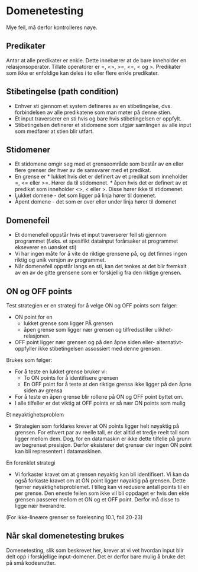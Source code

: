 # Domenetesting
Mye feil, må derfor kontrolleres nøye.

## Predikater
Antar at alle predikater er enkle. Dette innebærer at de bare inneholder en relasjonsoperator. Tillate operatorer er =, <>, >=, <=, < og >.
Predikater som ikke er enfoldige kan deles i to eller flere enkle predikater.

## Stibetingelse (path condition)
* Enhver sti gjennom et system defineres av en stibetingelse, dvs. forbindelsen av alle predikatene som man møter på denne stien.
* Et input traverserer en sti hvis og bare hvis stibetingelsen er oppfylt.
* Stibetingelsen definerer et stidomene som utgjør samlingen av alle input som medfører at stien blir utført.

## Stidomener
* Et stidomene omgir seg med et grenseområde som består av en eller flere grenser der hver av de samsvarer med et predikat.
* En grense er 
		* lukket hvis det er definert av et predikat som inneholder =, <= eller >=. Hører da til stidomenet.
		* åpen hvis det er definert av et predikat som inneholder <>, < eller >. Disse hører ikke til stidomenet.
* Lukket domene - det som ligger på linja hører til domenet.
* Åpent domene - det som er over eller under linja hører til domenet

## Domenefeil
* Et domenefeil oppstår hvis et input traverserer feil sti gjennom programmet (f.eks. et spesifikt datainput forårsaker at programmet ekseverer en uønsket sti)
* Vi har ingen måte for å vite de riktige grensene på, og det finnes ingen riktig og unik versjon av programmet.
* Når domenefeil oppstår langs en sti, kan det tenkes at det blir fremkalt av en av de gitte grensene som er forskjellig fra den riktige grensen.

## ON og OFF points
Test strategien er en strategi for å velge ON og OFF points som følger:
* ON point for en
	* lukket grense som ligger PÅ grensen
	* åpen grense som ligger nær grensen og tilfredsstiller ulikhet-relasjonen.
* OFF point ligger nær grensen og på den åpne siden eller- alternativt- oppfyller ikke stibetingelsen assossiert med denne grensen.

Brukes som følger:
* For å teste en lukket grense bruker vi:
	* To ON points for å identifisere grensen
	* En OFF point for å teste at den riktige grensa ikke ligger på den åpne siden av grensa
* For å teste en åpen grense blir rollene på ON og OFF point byttet om.
* I alle tilfeller er det viktig at OFF points er så nær ON points som mulig

Et nøyaktighetsproblem
* Strategien som forklares krever at ON points ligger helt nøyaktig på grensen. For ethvert par av reelle tall, er det alltid et tredje reelt tall som ligger mellom dem. Dog, for en datamaskin er ikke dette tilfelle på grunn av begrenset presisjon. Derfor eksisterer det grenser der ingen ON point kan bli representert i datamaskinen.

En forenklet strategi
* Vi forkaster kravet om at grensen nøyaktig kan bli identifisert. Vi kan da også forkaste kravet om at ON point ligger nøyaktig på grensen. Dette fjerner nøyaktighetsproblemet.
I tilleg kan vi redusere antall points til en per grense. Den eneste feilen som ikke vil bli oppdaget er hvis den ekte grensen passerer mellom et ON og et OFF point. Derfor må disse to ligge nær hverandre.

(For ikke-lineære grenser se forelesning 10.1, foil 20-23)

## Når skal domenetesting brukes
Domenetesting, slik som beskrevet her, krever at vi vet hvordan input blir delt opp i forskjellige input-domener. Det er derfor bare mulig å bruke det på små kodesnutter.